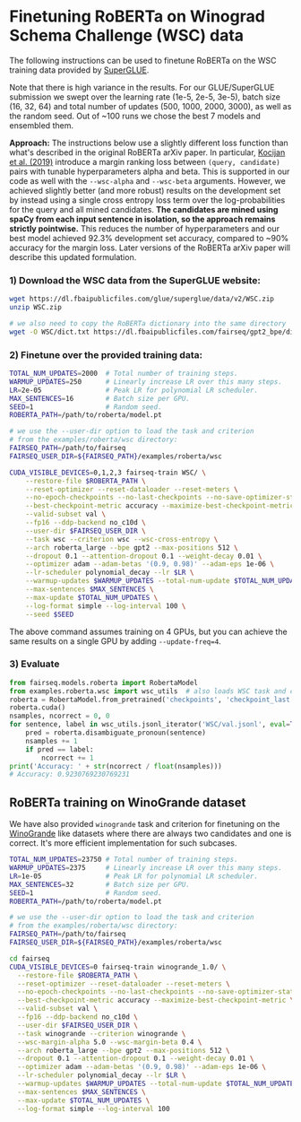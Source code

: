 # Finetuning RoBERTa on Winograd Schema Challenge (WSC) data

The following instructions can be used to finetune RoBERTa on the WSC training
data provided by [SuperGLUE](https://super.gluebenchmark.com/).

Note that there is high variance in the results. For our GLUE/SuperGLUE
submission we swept over the learning rate (1e-5, 2e-5, 3e-5), batch size (16,
32, 64) and total number of updates (500, 1000, 2000, 3000), as well as the
random seed. Out of ~100 runs we chose the best 7 models and ensembled them.

**Approach:** The instructions below use a slightly different loss function than
what's described in the original RoBERTa arXiv paper. In particular,
[Kocijan et al. (2019)](https://arxiv.org/abs/1905.06290) introduce a margin
ranking loss between `(query, candidate)` pairs with tunable hyperparameters
alpha and beta. This is supported in our code as well with the `--wsc-alpha` and
`--wsc-beta` arguments. However, we achieved slightly better (and more robust)
results on the development set by instead using a single cross entropy loss term
over the log-probabilities for the query and all mined candidates. **The
candidates are mined using spaCy from each input sentence in isolation, so the
approach remains strictly pointwise.** This reduces the number of
hyperparameters and our best model achieved 92.3% development set accuracy,
compared to ~90% accuracy for the margin loss. Later versions of the RoBERTa
arXiv paper will describe this updated formulation.

### 1) Download the WSC data from the SuperGLUE website:
```bash
wget https://dl.fbaipublicfiles.com/glue/superglue/data/v2/WSC.zip
unzip WSC.zip

# we also need to copy the RoBERTa dictionary into the same directory
wget -O WSC/dict.txt https://dl.fbaipublicfiles.com/fairseq/gpt2_bpe/dict.txt
```

### 2) Finetune over the provided training data:
```bash
TOTAL_NUM_UPDATES=2000  # Total number of training steps.
WARMUP_UPDATES=250      # Linearly increase LR over this many steps.
LR=2e-05                # Peak LR for polynomial LR scheduler.
MAX_SENTENCES=16        # Batch size per GPU.
SEED=1                  # Random seed.
ROBERTA_PATH=/path/to/roberta/model.pt

# we use the --user-dir option to load the task and criterion
# from the examples/roberta/wsc directory:
FAIRSEQ_PATH=/path/to/fairseq
FAIRSEQ_USER_DIR=${FAIRSEQ_PATH}/examples/roberta/wsc

CUDA_VISIBLE_DEVICES=0,1,2,3 fairseq-train WSC/ \
    --restore-file $ROBERTA_PATH \
    --reset-optimizer --reset-dataloader --reset-meters \
    --no-epoch-checkpoints --no-last-checkpoints --no-save-optimizer-state \
    --best-checkpoint-metric accuracy --maximize-best-checkpoint-metric \
    --valid-subset val \
    --fp16 --ddp-backend no_c10d \
    --user-dir $FAIRSEQ_USER_DIR \
    --task wsc --criterion wsc --wsc-cross-entropy \
    --arch roberta_large --bpe gpt2 --max-positions 512 \
    --dropout 0.1 --attention-dropout 0.1 --weight-decay 0.01 \
    --optimizer adam --adam-betas '(0.9, 0.98)' --adam-eps 1e-06 \
    --lr-scheduler polynomial_decay --lr $LR \
    --warmup-updates $WARMUP_UPDATES --total-num-update $TOTAL_NUM_UPDATES \
    --max-sentences $MAX_SENTENCES \
    --max-update $TOTAL_NUM_UPDATES \
    --log-format simple --log-interval 100 \
    --seed $SEED
```

The above command assumes training on 4 GPUs, but you can achieve the same
results on a single GPU by adding `--update-freq=4`.

### 3) Evaluate
```python
from fairseq.models.roberta import RobertaModel
from examples.roberta.wsc import wsc_utils  # also loads WSC task and criterion
roberta = RobertaModel.from_pretrained('checkpoints', 'checkpoint_last.pt', 'WSC/')
roberta.cuda()
nsamples, ncorrect = 0, 0
for sentence, label in wsc_utils.jsonl_iterator('WSC/val.jsonl', eval=True):
    pred = roberta.disambiguate_pronoun(sentence)
    nsamples += 1
    if pred == label:
        ncorrect += 1
print('Accuracy: ' + str(ncorrect / float(nsamples)))
# Accuracy: 0.9230769230769231
```

## RoBERTa training on WinoGrande dataset
We have also provided `winogrande` task and criterion for finetuning on the
[WinoGrande](https://mosaic.allenai.org/projects/winogrande) like datasets
where there are always two candidates and one is correct.
It's more efficient implementation for such subcases.

```bash
TOTAL_NUM_UPDATES=23750 # Total number of training steps.
WARMUP_UPDATES=2375     # Linearly increase LR over this many steps.
LR=1e-05                # Peak LR for polynomial LR scheduler.
MAX_SENTENCES=32        # Batch size per GPU.
SEED=1                  # Random seed.
ROBERTA_PATH=/path/to/roberta/model.pt

# we use the --user-dir option to load the task and criterion
# from the examples/roberta/wsc directory:
FAIRSEQ_PATH=/path/to/fairseq
FAIRSEQ_USER_DIR=${FAIRSEQ_PATH}/examples/roberta/wsc

cd fairseq
CUDA_VISIBLE_DEVICES=0 fairseq-train winogrande_1.0/ \
  --restore-file $ROBERTA_PATH \
  --reset-optimizer --reset-dataloader --reset-meters \
  --no-epoch-checkpoints --no-last-checkpoints --no-save-optimizer-state \
  --best-checkpoint-metric accuracy --maximize-best-checkpoint-metric \
  --valid-subset val \
  --fp16 --ddp-backend no_c10d \
  --user-dir $FAIRSEQ_USER_DIR \
  --task winogrande --criterion winogrande \
  --wsc-margin-alpha 5.0 --wsc-margin-beta 0.4 \
  --arch roberta_large --bpe gpt2 --max-positions 512 \
  --dropout 0.1 --attention-dropout 0.1 --weight-decay 0.01 \
  --optimizer adam --adam-betas '(0.9, 0.98)' --adam-eps 1e-06 \
  --lr-scheduler polynomial_decay --lr $LR \
  --warmup-updates $WARMUP_UPDATES --total-num-update $TOTAL_NUM_UPDATES \
  --max-sentences $MAX_SENTENCES \
  --max-update $TOTAL_NUM_UPDATES \
  --log-format simple --log-interval 100
```
